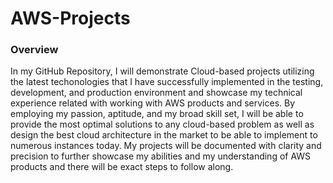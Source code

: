 # AWS-Projects
### Overview

In my GitHub Repository, I will demonstrate Cloud-based projects utilizing the latest techonologies that I have successfully implemented in the testing, development, and production environment and showcase my technical experience related with working with AWS products and services. By employing my passion, aptitude, and my broad skill set, I will be able to provide the most optimal solutions to any cloud-based problem as well as design the best cloud architecture in the market to be able to implement to numerous instances today. My projects will be documented with clarity and precision to further showcase my abilities and my understanding of AWS products and there will be exact steps to follow along.

